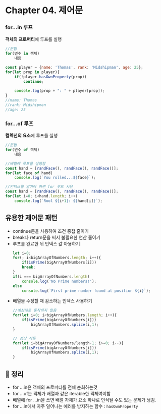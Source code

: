 # Chapter 04. 제어문

### for...in 루프
**객체의 프로퍼티**에 루프를 실행
```js
//문법
for(변수 in 객체)
    내용

const player = {name: 'Thomas', rank: 'Midshipman', age: 25};
for(let prop in player){
    if(!player.hasOwnProperty(prop))
        continue;
    
    console.log(prop + ": " + player[prop]);
}
//name: Thomas
//rank: Midshipman
//age: 25
```

### for...of 루프
**컬렉션의 요소**에 루프를 실행
```js
//문법
for(변수 of 객체)
    내용

//배열에 루프를 실행함
const hand = [randFace(), randFace(), randFace()];
for(let face of hand)
    console.log(`You rolled...${face}`);

//인덱스를 알아야 하면 for 루프 사용
const hand = [randFace(), randFace(), randFace()];
for(let i=0; i<hand.length; i++)
    console.log(`Rool ${i+1}: ${hand[i]}`);
```

## 유용한 제어문 패턴
- continue문을 사용하여 조건 중첩 줄이기
- break나 return문을 써서 불필요한 연산 줄이기
- 루프를 완료한 뒤 인덱스 값 아용하기
    ```js
    let i=0;
    for(; i<bigArrayOfNumbers.length; i++){
        if(isPrime(bigArrayOfNumbers[i])) 
        break;
    }
    if(i === bigArrayOfNumbers.length) 
        console.log('No Prime numbers!');
    else 
        console.log(`First prime number found at position ${i}`);
    ```
- 배열을 수정할 때 감소하는 인덱스 사용하기
    ```js
    //예상대로 동작하지 않음
    for(let i=0; i<bigArrayOfNumbers.length; i++){
        if(isPrime(bigArrayOfNumbers[i])) 
            bigArrayOfNumbers.splice(i,1);
    }

    // 정상 작동
    for(let i=bigArrayOfNumbers/length-1; i>=0; i--){
        if(isPrime(bigArrayOfNumbers[i])) 
            bigArrayOfNumbers.splice(i,1);
    }
    ```

## 📝 정리
- for ...in은 객체의 프로퍼티를 전체 순회하는것
- for ...of는 객체가 배열과 같은 iterable한 객체여야함
- 배열에 for ...in을 쓰면 배열 자체가 요소 하나로 인식될 수도 있는 문제가 생김.
- for ...in에서 자주 일어나는 에러를 방지하는 함수 : `hasOwnProperty`